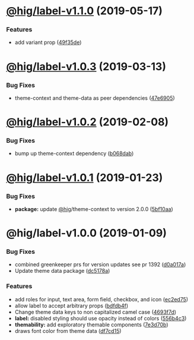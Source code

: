# [@hig/label-v1.1.0](https://github.com/Autodesk/hig/compare/@hig/label@1.0.3...@hig/label@1.1.0) (2019-05-17)


### Features

* add variant prop ([49f35de](https://github.com/Autodesk/hig/commit/49f35de))

# [@hig/label-v1.0.3](https://github.com/Autodesk/hig/compare/@hig/label@1.0.2...@hig/label@1.0.3) (2019-03-13)


### Bug Fixes

* theme-context and theme-data as peer dependencies ([47e6905](https://github.com/Autodesk/hig/commit/47e6905))

# [@hig/label-v1.0.2](https://github.com/Autodesk/hig/compare/@hig/label@1.0.1...@hig/label@1.0.2) (2019-02-08)


### Bug Fixes

* bump up theme-context dependency ([b068dab](https://github.com/Autodesk/hig/commit/b068dab))

# [@hig/label-v1.0.1](https://github.com/Autodesk/hig/compare/@hig/label@1.0.0...@hig/label@1.0.1) (2019-01-23)


### Bug Fixes

* **package:** update [@hig](https://github.com/hig)/theme-context to version 2.0.0 ([5bf10aa](https://github.com/Autodesk/hig/commit/5bf10aa))

# @hig/label-v1.0.0 (2019-01-09)


### Bug Fixes

* combined greenkeeper prs for version updates see pr 1392 ([d0a017a](https://github.com/Autodesk/hig/commit/d0a017a))
* Update theme data package ([dc5178a](https://github.com/Autodesk/hig/commit/dc5178a))


### Features

* add roles for input, text area, form field, checkbox, and icon ([ec2ed75](https://github.com/Autodesk/hig/commit/ec2ed75))
* allow label to accept arbitrary props ([bdfdb4f](https://github.com/Autodesk/hig/commit/bdfdb4f))
* Change theme data keys to non capitalized camel case ([4693f7d](https://github.com/Autodesk/hig/commit/4693f7d))
* **label:** disabled styling should use opacity instead of colors ([556b4c3](https://github.com/Autodesk/hig/commit/556b4c3))
* **themability:** add exploratory themable components ([7e3d70b](https://github.com/Autodesk/hig/commit/7e3d70b))
* draws font color from theme data ([df7cd15](https://github.com/Autodesk/hig/commit/df7cd15))
